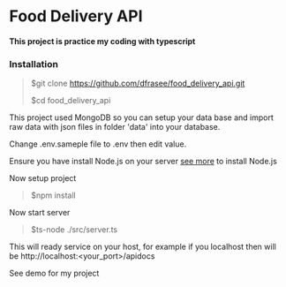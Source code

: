 # Food Delivery API
#### This project is practice my coding with typescript

### Installation
> $git clone https://github.com/dfrasee/food_delivery_api.git
>
> $cd food_delivery_api

This project used MongoDB so you can setup your data base and import raw data with json files in folder 'data' into your database.

Change .env.sameple file to .env then edit value.

Ensure you have install Node.js on your server [see more](https://docs.npmjs.com/downloading-and-installing-node-js-and-npm) to install Node.js

Now setup project
> $npm install 

Now start server
> $ts-node ./src/server.ts

This will ready service on your host, for example if you localhost then will be  http://localhost:<your_port>/apidocs

See demo for my project
